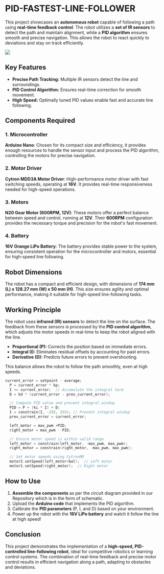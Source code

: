 <h1>PID-FASTEST-LINE-FOLLOWER</h1>

<p>
This project showcases an <strong>autonomous robot</strong> capable of following a path using <strong>real-time feedback control</strong>. The robot utilizes a <strong>set of IR sensors</strong> to detect the path and maintain alignment, while a <strong>PID algorithm</strong> ensures smooth and precise navigation. This allows the robot to react quickly to deviations and stay on track efficiently.
</p>


<img src="https://github.com/user-attachments/assets/7671b889-13c1-4521-abed-c3fab65bc24b"/>



<h2>Key Features</h2>
<ul>
  <li><strong>Precise Path Tracking:</strong> Multiple IR sensors detect the line and surroundings.</li>
  <li><strong>PID Control Algorithm:</strong> Ensures real-time correction for smooth movement.</li>
  <li><strong>High Speed:</strong> Optimally tuned PID values enable fast and accurate line following.</li>
</ul>

<h2>Components Required</h2>

<h3>1. Microcontroller</h3>
<p><strong>Arduino Nano</strong>: Chosen for its compact size and efficiency, it provides enough resources to handle the sensor input and process the PID algorithm, controlling the motors for precise navigation.</p>

<h3>2. Motor Driver</h3>
<p><strong>Cytron MDD3A Motor Driver</strong>: High-performance motor driver with fast switching speeds, operating at <strong>16V</strong>. It provides real-time responsiveness needed for high-speed operations.</p>

<h3>3. Motors</h3>
<p><strong>N20 Gear Motor (600RPM, 12V)</strong>: These motors offer a perfect balance between speed and control, running at <strong>12V</strong>. Their <strong>600RPM</strong> configuration provides the necessary torque and precision for the robot's fast movement.</p>

<h3>4. Battery</h3>
<p><strong>16V Orange LiPo Battery</strong>: The battery provides stable power to the system, ensuring consistent operation for the microcontroller and motors, essential for high-speed line following.</p>

<h2>Robot Dimensions</h2>
<p>
The robot has a compact and efficient design, with dimensions of <strong>174 mm (L) x 128.27 mm (W) x 50 mm (H)</strong>. This size ensures agility and optimal performance, making it suitable for high-speed line-following tasks.
</p>


<h2>Working Principle</h2>
<p>
The robot uses <strong>infrared (IR) sensors</strong> to detect the line on the surface. The feedback from these sensors is processed by the <strong>PID control algorithm</strong>, which adjusts the motor speeds in real-time to keep the robot aligned with the line.
</p>
<ul>
  <li><strong>Proportional (P):</strong> Corrects the position based on immediate errors.</li>
  <li><strong>Integral (I):</strong> Eliminates residual offsets by accounting for past errors.</li>
  <li><strong>Derivative (D):</strong> Predicts future errors to prevent overshooting.</li>
</ul>

<p>This balance allows the robot to follow the path smoothly, even at high speeds.</p>

```cpp
current_error = setpoint - average;
  P = current_error * kp;
  I += current_error;  // Accumulate the integral term
  D = kd * (current_error - prev_current_error);

  // Compute PID value and prevent integral windup
  PID = P + (ki * I) + D;
  I = constrain(I, -255, 255); // Prevent integral windup
  prev_current_error = current_error;

  left_motor = max_pwm +PID;
  right_motor = max_pwm - PID;

  // Ensure motor speed is within valid range
  left_motor = constrain(left_motor, -max_pwm, max_pwm);
  right_motor = constrain(right_motor, -max_pwm, max_pwm);

  // Set motor speeds using CytronMD
  motor2.setSpeed(left_motor+bal);  // Left motor
  motor1.setSpeed(right_motor);  // Right motor
```

<h2>How to Use</h2>
<ol>
  <li><strong>Assemble the components</strong> as per the circuit diagram provided in our Repository which is in the form of schematic.</li>
  <li>Upload the <strong>Arduino code</strong> that implements the PID algorithm.</li>
  <li>Calibrate the <strong>PID parameters</strong> (P, I, and D) based on your environment.</li>
  <li>Power up the robot with the <strong>16V LiPo battery</strong> and watch it follow the line at high speed!</li>
</ol>

<h2>Conclusion</h2>
<p>
This project demonstrates the implementation of a <strong>high-speed, PID-controlled line-following robot</strong>, ideal for competitive robotics or learning control systems. The combination of real-time feedback and precise motor control results in efficient navigation along a path, adapting to obstacles and deviations.
</p>
